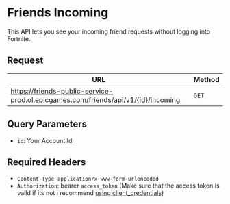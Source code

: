 # Friends Incoming
This API lets you see your incoming friend requests without logging into Fortnite.

## Request
| URL | Method |
| - | - |
| https://friends-public-service-prod.ol.epicgames.com/friends/api/v1/{id}/incoming | `GET` |

## Query Parameters
- `id`: Your Account Id 

## Required Headers
- `Content-Type`: `application/x-www-form-urlencoded`
- `Authorization`: bearer `access_token` (Make sure that the access token is vaild if its not i recommend [using client_credentials](https://github.com/HyperionCSharp/EpicGamesAPIDocs/blob/main/docs/auth/grant_types/client_credentials.md))
